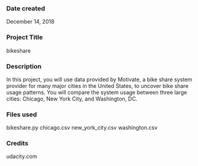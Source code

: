 ### Date created
December 14, 2018

### Project Title
bikeshare

### Description
In this project, you will use data provided by Motivate, a bike share system provider for many major cities 
in the United States, to uncover bike share usage patterns. You will compare the system usage between three large cities: 
Chicago, New York City, and Washington, DC.

### Files used
bikeshare.py
chicago.csv
new_york_city.csv
washington.csv

### Credits
udacity.com

